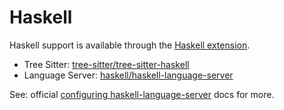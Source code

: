 # Haskell

Haskell support is available through the [Haskell extension](https://github.com/zed-industries/zed/tree/main/extensions/haskell).

- Tree Sitter: [tree-sitter/tree-sitter-haskell](https://github.com/tree-sitter/tree-sitter-haskell)
- Language Server: [haskell/haskell-language-server](https://github.com/haskell/haskell-language-server)

See: official [configuring haskell-language-server](https://haskell-language-server.readthedocs.io/en/latest/configuration.html) docs for more.

<!--
TBD: Add Haskell Docs
TBD: Haskell formatting docs: haskell.formattingProvider (floskell, ormolu, fourmolu, stylish-haskell)
-->
